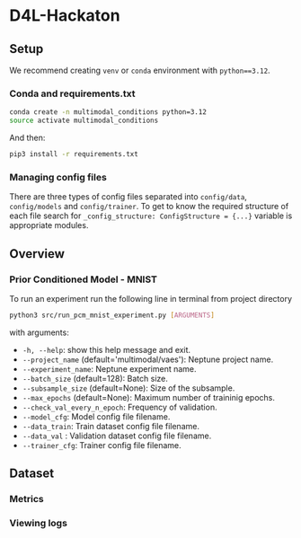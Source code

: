 # D4L-Hackaton

## Setup
We recommend creating ```venv``` or ```conda``` environment with ```python==3.12```.

### Conda and requirements.txt

```bash
conda create -n multimodal_conditions python=3.12
source activate multimodal_conditions
```

And then:
```bash
pip3 install -r requirements.txt
```

### Managing config files
There are three types of config files separated into `config/data`, `config/models` and `config/trainer`. To get to know the required structure of each file search for `_config_structure: ConfigStructure = {...}` variable is appropriate modules.

## Overview

### Prior Conditioned Model - MNIST
To run an experiment run the following line in terminal from project directory
```bash
python3 src/run_pcm_mnist_experiment.py [ARGUMENTS]
```

with arguments:
  * ```-h, --help```: show this help message and exit.
  * ```--project_name``` (default='multimodal/vaes'): Neptune project name.
  * ```--experiment_name```: Neptune experiment name.
  * ```--batch_size``` (default=128): Batch size.
  * ```--subsample_size``` (default=None): Size of the subsample.
  * ```--max_epochs``` (default=None): Maximum number of traininig epochs.
  * ```--check_val_every_n_epoch```: Frequency of validation.
  * ```--model_cfg```: Model config file filename.
  * ```--data_train```: Train dataset config file filename.
  * ```--data_val``` : Validation dataset config file filename.
  * ```--trainer_cfg```: Trainer config file filename.

## Dataset


### Metrics


### Viewing logs
